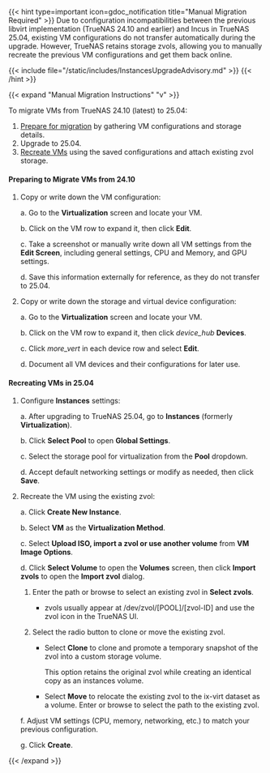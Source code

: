 &NewLine;

{{< hint type=important icon=gdoc_notification title="Manual Migration Required" >}}
Due to configuration incompatibilities between the previous libvirt implementation (TrueNAS 24.10 and earlier) and Incus in TrueNAS 25.04, existing VM configurations do not transfer automatically during the upgrade.
However, TrueNAS retains storage zvols, allowing you to manually recreate the previous VM configurations and get them back online.

{{< include file="/static/includes/InstancesUpgradeAdvisory.md" >}}
{{< /hint >}}

{{< expand "Manual Migration Instructions" "v" >}}

To migrate VMs from TrueNAS 24.10 (latest) to 25.04:

1. [Prepare for migration](#preparing-to-migrate-vms-from-2410) by gathering VM configurations and storage details.
2. Upgrade to 25.04.
3. [Recreate VMs](#recreating-vms-in-2504) using the saved configurations and attach existing zvol storage.

#### Preparing to Migrate VMs from 24.10

1. Copy or write down the VM configuration:

   a. Go to the **Virtualization** screen and locate your VM.

   b. Click on the VM row to expand it, then click <span class="iconify" data-icon="mdi:pencil"></span> **Edit**.

   c. Take a screenshot or manually write down all VM settings from the **Edit Screen**, including general settings, CPU and Memory, and GPU settings.

   d. Save this information externally for reference, as they do not transfer to 25.04.

2. Copy or write down the storage and virtual device configuration:

   a. Go to the **Virtualization** screen and locate your VM.

   b. Click on the VM row to expand it, then click <i class="material-icons" aria-hidden="true" title="Devices">device_hub</i> **Devices**.

   c. Click <i class="material-icons" aria-hidden="true" title="System Update">more_vert</i> in each device row and select **Edit**.

   d. Document all VM devices and their configurations for later use.

#### Recreating VMs in 25.04

1. Configure **Instances** settings:

   a. After upgrading to TrueNAS 25.04, go to **Instances** (formerly **Virtualization**).

   b. Click **Select Pool** to open **Global Settings**.

   c. Select the storage pool for virtualization from the **Pool** dropdown.

   d. Accept default networking settings or modify as needed, then click **Save**.

2. Recreate the VM using the existing zvol:

   a. Click **Create New Instance**.

   b. Select **VM** as the **Virtualization Method**.

   c. Select **Upload ISO, import a zvol or use another volume** from **VM Image Options**.

   d. Click **Select Volume** to open the **Volumes** screen, then click **Import zvols** to open the **Import zvol** dialog.

      1. Enter the path or browse to select an existing zvol in **Select zvols**.

         - zvols usually appear at <file>/dev/zvol/[POOL]/[zvol-ID]</file> and use the <span class="iconify" data-icon="mdi:database">zvol</span> icon in the TrueNAS UI.

      2. Select the radio button to clone or move the existing zvol.

         - Select **Clone** to clone and promote a temporary snapshot of the zvol into a custom storage volume.

            This option retains the original zvol while creating an identical copy as an instances volume.

         - Select **Move** to relocate the existing zvol to the ix-virt dataset as a volume. Enter or browse to select the path to the existing zvol.

   f. Adjust VM settings (CPU, memory, networking, etc.) to match your previous configuration.

   g. Click **Create**.

{{< /expand >}}

